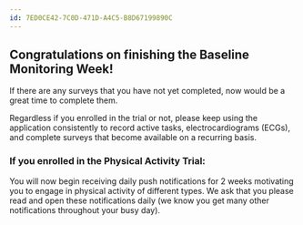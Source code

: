 ```yaml
---
id: 7ED0CE42-7C0D-471D-A4C5-B8D67199890C
---
```


## Congratulations on finishing the Baseline Monitoring Week!

If there are any surveys that you have not yet completed, now would be a great time to complete them.

Regardless if you enrolled in the trial or not, please keep using the application consistently to record active tasks, electrocardiograms (ECGs), and complete surveys that become available on a recurring basis.


### If you enrolled in the Physical Activity Trial:

You will now begin receiving daily push notifications for 2 weeks motivating you to engage in physical activity of different types.
We ask that you please read and open these notifications daily (we know you get many other notifications throughout your busy day).
